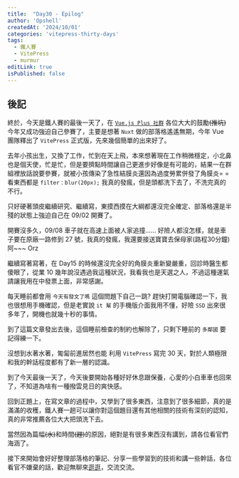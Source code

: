 ```yaml
---
title:  "Day30 - Epilog"
author: 'Opshell'
createdAt: '2024/10/01'
categories: 'vitepress-thirty-days'
tags:
  - 鐵人賽
  - VitePress
  - murmur
editLink: true
isPublished: false
---
```


## 後記
終於，今天是鐵人賽的最後一天了，在 [`Vue.js Plus 社群`](https://line.me/ti/g2/J7bTfoHgmfgc42C9baJNs2gwH00kAMd9QfJDsQ?utm_source=invitation&utm_medium=link_copy&utm_campaign=default) 各位大大的鼓勵~~(推坑)~~ 今年又成功強迫自己參賽了，主要是想著 `Nuxt` 做的部落格遙遙無期，今年 Vue 團隊釋出了 `VitePress` 正式版，先來幾個簡單的出來好了。

去年小孩出生，又換了工作，忙到在天上飛，本來想著現在工作稍微穩定，小北鼻也是個天使，忙是忙，但是要擠點時間讓自己更進步好像是有可能的，結果一在群組裡放話說要參賽，就被小孩傳染了急性結膜炎還因為過度勞累併發了角膜炎= = 看東西都是 `filter：blur(20px);` 我真的發瘋，但是頭都洗下去了，不洗完真的不行。

只好硬著頭皮繼續研究、繼續寫，東摸西摸在大綱都還沒完全確定、部落格還是半殘的狀態上強迫自己在 09/02 開賽了。

開賽沒多久，09/08 車子就在高速上面被人家追撞...... 好險人都沒怎樣，就是車子要在原廠一路修到 27 號，我真的發瘋，我還要接送寶寶去保母家(路程30分鐘)阿~~~ Orz

繼續寫著寫著，在 Day15 的時候還沒完全好的角膜炎重新變嚴重，回診時醫生都傻眼了，從業 10 幾年說沒遇過我這種狀況，我看我也是天選之人，不過這種運氣請讓我用在中發票上面，非常感謝。

每天睡前都會用 `今天有發文了嗎` 這個問題下自己一跳? 趕快打開電腦確認一下，我也很想用手機確認，但是老實說 `it 幫` 的手機版介面我用不懂，好險 `SSD` 出來很多年了，開機也就幾十秒的事情。

到了這篇文章發出去後，這個睡前檢查的制約也解除了，只剩下睡前的 `多鄰國` 要記得練一下。

沒想到水著水著，匍匐前進居然也能 利用 `VitePress` 寫完 30 天，對於人類極限和我的幹話程度都有了新一層的認識。

到了今天最後一天了，今天後要開始各種好好休息跟保養，心愛的小白車車也回來了，不知道為啥有一種撥雲見日的爽快感。

回到正題上，在寫文章的過程中，又學到了很多東西，注意到了很多細節，真的是滿滿的收穫，鐵人賽一趟可以讓你對這個題目還有其他相關的技術有深刻的認知，真的非常推薦各位大大把頭洗下去。

當然因為篇幅~~(水)~~和時間~~(趕)~~的原因，絕對是有很多東西沒有講到，請各位看官們海涵了。

接下來開始會好好整理部落格的筆記、分享一些學習到的技術和講一些幹話，各位看官不嫌棄的話，歡迎無聊來[逛逛](https://opshell.github.io)，交流交流。
